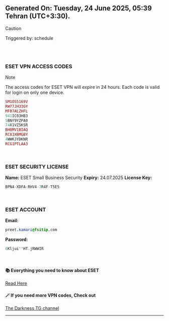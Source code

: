 ## Generated On: Tuesday, 24 June 2025, 05:39 Tehran (UTC+3:30).

> [!CAUTION]
> Triggered by: schedule

<br><br>

### ESET VPN ACCESS CODES

> [!NOTE]
> The access codes for ESET VPN will expire in 24 hours.
> Each code is valid for login on only one device.

```ruby
SM1OS5169V
RW77JH33GY
MF07ALZHFL
941IC03HB3
5BNY9YZPA0
74X1VZ5KSR
BH0MV1BIAQ
RC83XBMGBY
4WWKJYDKNR
RCG1PTLAA3
```

<br>

### ESET SECURITY LICENSE

**Name:** ESET Small Business Security
**Expiry:** 24.07.2025
**License Key:**

```POV-Ray SDL
BPN4-XDFA-RHV4-7R4F-T5E5
```

<br>

### ESET ACCOUNT

**Email:**

```CSS
preet.kamari@fsitip.com
```

**Password:**

```POV-Ray SDL
6Kljui''HT.jRWWIR
```

<br>

#### 📚 Everything you need to know about ESET

[Read Here](https://t.me/F_NiREvil/2113)

#### 🪄 If you need more VPN codes, Check out

[The Darkness TG channel](https://t.me/Eset_key_trial)

---

<br><br>

